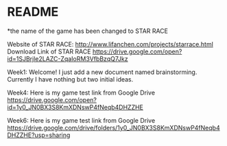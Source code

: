 # README
*the name of the game has been changed to STAR RACE

Website of STAR RACE: http://www.lifanchen.com/projects/starrace.html
Download Link of STAR RACE https://drive.google.com/open?id=1SJBrjle2LAZC-ZqaIoRM3VfbBzqQ7Jkz

Week1:
Welcome!
I just add a new document named brainstorming. Currently I have nothing but two initial ideas.

Week4:
Here is my game test link from Google Drive
https://drive.google.com/open?id=1y0_JN0BX3S8KmXDNswP4fNeqb4DHZZHE

Week6:
Here is my game test link from Google Drive
https://drive.google.com/drive/folders/1y0_JN0BX3S8KmXDNswP4fNeqb4DHZZHE?usp=sharing
